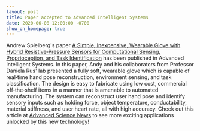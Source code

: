 ```yaml
---
layout: post
title: Paper accepted to Advanced Intelligent Systems
date: 2020-06-08 12:00:00 -0700
show_on_homepage: true
---
```


Andrew Spielberg's paper [A Simple, Inexpensive, Wearable Glove with Hybrid Resistive‐Pressure Sensors for Computational Sensing, Proprioception, and Task Identification](https://onlinelibrary.wiley.com/doi/full/10.1002/aisy.202000002) has been published in Advanced Intelligent Systems. In this paper, Andy and his collaborators from Professor Daniela Rus' lab presented a fully soft, wearable glove which is capable of real‐time hand pose reconstruction, environment sensing, and task classification. The design is easy to fabricate using low cost, commercial off‐the‐shelf items in a manner that is amenable to automated manufacturing. The system can reconstruct user hand pose and identify sensory inputs such as holding force, object temperature, conductability, material stiffness, and user heart rate, all with high accuracy. Check out this article at [Advanced Science News](https://www.advancedsciencenews.com/simple-to-make-smart-glove-gives-robots-sense-and-reason/) to see more exciting applications unlocked by this new technology!